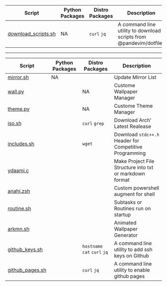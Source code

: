 | Script | Python Packages | Distro Packages | Description
| - | - | - | -
| [download_scripts.sh](download_scripts.sh) | NA | `curl` `jq` | A command line utility to download scripts from @pandevim/dotfiles
---
| Script | Python Packages | Distro Packages | Description
| - | - | - | -
| [mirror.sh](mirror.sh) | NA || Update Mirror List
| [wall.py](wall.py) || NA | Custome Wallpaper Manager
| [theme.py](theme.py) || NA | Custome Theme Manager
| [iso.sh](iso.sh) || `curl` `grep`| Download Arch' Latest Realease
| [includes.sh](includes.sh) || `wget` | Download `stdc++.h` Header for Competitive Programming
| [ydaami.c](ydaami.c) ||| Make Project File Structure into txt or markdown format
| [anahí.zsh](anahí.zsh) ||| Custom powershell augment for shell
| [routine.sh](routine.sh) ||| Subtasks or Routines run on startup
| [arkmn.sh](arkmn.sh) ||| Animated Wallpaper Generator
| [github_keys.sh](github_keys.sh) || `hostname` `cat` `curl` `jq` | A command line utility to add ssh keys on Github
| [github_pages.sh](github_pages.sh) || `curl` `jq` | A command line utility to enable github pages
